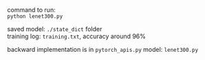 command to run:</br>
`python lenet300.py`

saved model: `./state_dict` folder</br>
training log: `training.txt`, accuracy around 96%

backward implementation is in `pytorch_apis.py`
model: `lenet300.py`
